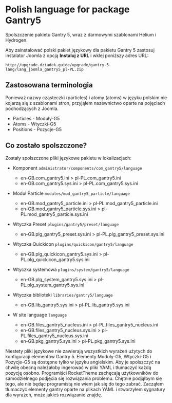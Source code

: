 # Polish language for package Gantry5

Spolszczenie pakietu Gantry 5, wraz z darmowymi szablonami Helium i Hydrogen.

Aby zainstalować polski pakiet językowy dla pakietu Gantry 5 zastosuj instalator Joomla z opcją **Instaluj z URL** i wklej poniższy adres URL:

`http://upgrade.dziadek.guide/upgrade/gantry-5-lang/lang_joomla_gantry5_pl-PL.zip`

## Zastosowana terminologia

Ponieważ nazwy cząsteczki (particles) i atomy (atoms) w języku polskim nie kojarzą się z szablonami stron, przyjąłem nazewnictwo oparte na pojęciach pochodzących z Joomla.

* Particles - Moduły-G5
* Atoms - Wtyczki-G5
* Positions - Pozycje-G5

## Co zostało spolszczone?

Zostały spolszczone pliki językowe pakietu w lokalizacjach:

* Komponent
  `administrator/components/com_gantry5/language`

  * en-GB.com_gantry5.ini > pl-PL.com_gantry5.ini
  * en-GB.com_gantry5.sys.ini > pl-PL.com_gantry5.sys.ini

* Moduł Particle
 `modules/mod_gantry5_particle/language`

  * en-GB.mod_gantry5_particle.ini > pl-PL.mod_gantry5_particle.ini
  * en-GB.mod_gantry5_particle.sys.ini > pl-PL.mod_gantry5_particle.sys.ini

* Wtyczka Preset
  `plugins/gantry5/preset/language`

  * en-GB.plg_gantry5_preset.sys.ini > pl-PL.plg_gantry5_preset.sys.ini

* Wtyczka Quickicon
  `plugins/quickicon/gantry5/language`

  * en-GB.plg_quickicon_gantry5.sys.ini > pl-PL.plg_quickicon_gantry5.sys.ini

* Wtyczka systemowa
  `plugins/system/gantry5/language`

  * en-GB.plg_system_gantry5.sys.ini > pl-PL.plg_system_gantry5.sys.ini

* Wtyczka biblioteki
  `libraries/gantry5/language`

  * en-GB.lib_gantry5.sys.ini > pl-PL.lib_gantry5.sys.ini

* W site language
  `language`

  * en-GB.files_gantry5_nucleus.ini > pl-PL.files_gantry5_nucleus.ini
  * en-GB.files_gantry5_nucleus.sys.ini > pl-PL.files_gantry5_nucleus.sys.ini
  * en-GB.pkg_gantry5.sys.ini > pl-PL.pkg_gantry5.sys.ini

Niestety pliki językowe nie zawierają wszystkich wyrażeń użytych do konfiguracji elementów Gantry 5. Elementy Moduły-G5, Wtyczki-G5 i Pozycje-G5 są dostępne tylko w języku angielskim. Aby je spolszczyć na chwilę obecną należałoby ingerować w pliki YAML i tłumaczyć każdą pozycję osobno. Programiści RocketTheme zachęcają użytkowników do samodzielnego podjęcia się rozwiązania problemu. Chętnie podjąłbym się tego, ale nie będąc programistą nie wiem jak się do tego zabrać. Zacząłem tłumaczyć elementy gantry oparte na plikach YAML i stworzyłem sygnatury dla wyrażeń, może jakieś rozwiązanie znajdę.
